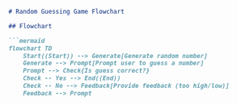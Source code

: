 ```markdown
# Random Guessing Game Flowchart

## Flowchart

```mermaid
flowchart TD
    Start((Start)) --> Generate[Generate random number]
    Generate --> Prompt[Prompt user to guess a number]
    Prompt --> Check{Is guess correct?}
    Check -- Yes --> End((End))
    Check -- No --> Feedback[Provide feedback (too high/low)]
    Feedback --> Prompt
